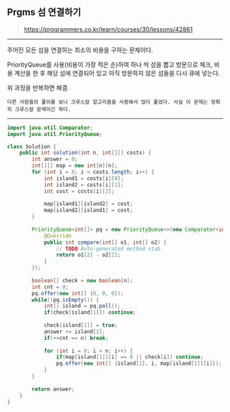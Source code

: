 ## Prgms 섬 연결하기
>https://programmers.co.kr/learn/courses/30/lessons/42861

************
주어진 모든 섬을 연결하는 최소의 비용을 구하는 문제이다.


PriorityQueue를 사용(비용이 가장 적은 순)하여 하나 씩 섬을 뽑고 방문으로 체크, 비용 계산을 한 후 해당 섬에 연결되어 있고 아직 방문하지 않은 섬들을 다시 큐에 넣는다.


위 과정을 반복하면 해결.



```다른 사람들의 풀이를 보니 크루스칼 알고리즘을 사용해서 많이 풀었다. 사실 이 문제는 정확히 크루스칼 문제이긴 하다.```
************

```java
import java.util.Comparator;
import java.util.PriorityQueue;

class Solution {
    public int solution(int n, int[][] costs) {
        int answer = 0;
        int[][] map = new int[n][n];
        for (int i = 0; i < costs.length; i++) {
			int island1 = costs[i][0];
			int island2 = costs[i][1];
			int cost = costs[i][2];
			
			map[island1][island2] = cost;
			map[island2][island1] = cost;
		}
        
        PriorityQueue<int[]> pq = new PriorityQueue<>(new Comparator<int[]>() {
			@Override
			public int compare(int[] o1, int[] o2) {
				// TODO Auto-generated method stub
				return o1[2] - o2[2];
			}
		});
        
        boolean[] check = new boolean[n];
        int cnt = 0;
        pq.offer(new int[] {0, 0, 0});
        while(!pq.isEmpty()) {
        	int[] island = pq.poll();
        	if(check[island[1]]) continue;
        	
        	check[island[1]] = true;
        	answer += island[2];
        	if(++cnt == n) break;
        	
        	for (int i = 0; i < n; i++) {
				if(map[island[1]][i] == 0 || check[i]) continue;
				pq.offer(new int[] {island[1], i, map[island[1]][i]});
			}
        }
        
        return answer;
    }
}
```
